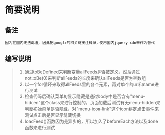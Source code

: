 # 简要说明

## 备注
    因为在国内无法翻墙, 因此把google的相关链接注释掉，使用国内jquery cdn来作为替代

## 编写说明
> 1. 通过toBeDefined来判断变量allFeeds是否被定义，然后通过not.toBe(0)来判断allFeeds的长度来确认allFeeds是否为空数组  
> 2. 以一个for循环来取得allFeeds里的各个元素，再对单个的url和name进行测试  
> 3. 检查代码后确认菜单的显示隐藏是通过body中是否含有"menu-hidden"这个class来进行控制的，页面加载后测试有无menu-hidden来判断初始菜单是否隐藏，对"menu-icon-link"这个icon绑定点击事件来测试点击后是否显示隐藏切换  
> 4. loadFeed()函数因为是异步的，所以加入了beforeEach方法以及done函数来进行测试  

